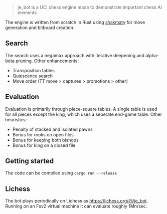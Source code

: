 > je_bot is a UCI chess engine made to demonstrate important chess AI elements

The engine is written from scratch in Rust using [shakmaty](https://github.com/niklasf/shakmaty) for move generation and bitboard creation.

## Search 
The search uses a negamax approach with iterative deepening and alpha-beta pruning. Other enhancements:
- Transposition tables
- Quiescence search
- Move order (TT move > captures > promotions > other)

## Evaluation  
Evaluation is primarily through piece-square tables. A single table is used for all pieces except the king, which uses a seperate end-game table. Other heuristics:
- Penalty of stacked and isolated pawns
- Bonus for rooks on open files
- Bonus for keeping both bishops
- Bonus for king on a closed file

## Getting started
The code can be compiled using `cargo run --release`

## Lichess
The bot plays periodically on Lichess as https://lichess.org/@/je_bot. Running on an Fsv2 virtual machine it can evaluate roughly 1Mn/sec.
